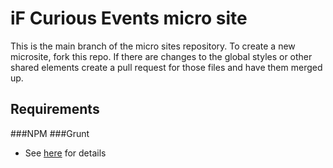 # iF Curious Events micro site
This is the main branch of the micro sites repository.
To create a new microsite, fork this repo. If there are changes to the global styles or other shared elements create a pull request for those files and have them merged up.

## Requirements
###NPM
###Grunt

- See <a href="https://github.com/intentionalfutures/if.com/tree/master/src" target="_blank">here</a> for details
